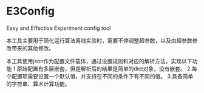 # E3Config
Easy and Effective Experiment config tool

本工具主要用于简化运行算法离线实验时，需要不停调整超参数，以及由超参数修改带来的其他修改。

本工具使用json作为配置文件载体，通过设置规则和对应的解析方法，实现以下功能
1.原始配置有多层嵌套，但是解析后的结果是简单的dict对象，没有嵌套。
2.每个配置项需要设置一个默认值，并支持在不同的条件下有不同的值。
3.具备简单的字符串、算术计算功能。